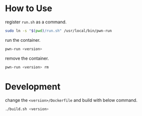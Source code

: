 # How to Use

register `run.sh` as a command.

```sh
sudo ln -s "$(pwd)/run.sh" /usr/local/bin/pwn-run
```

run the container.

```sh
pwn-run <version>
```

remove the container.

```sh
pwn-run <version> rm
```

# Development

change the `<version>/Dockerfile` and build with below command.

```sh
./build.sh <version>
```
